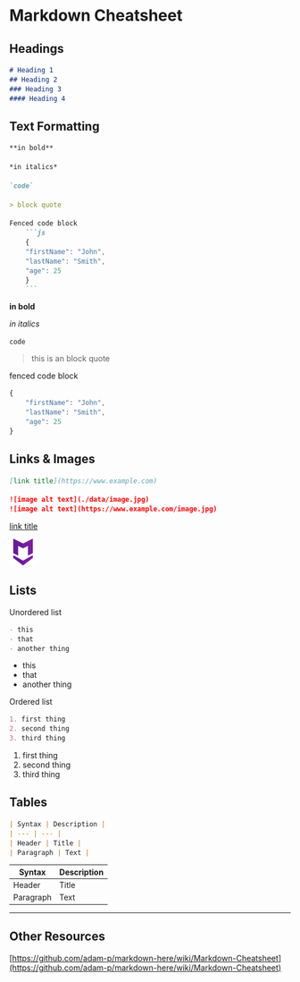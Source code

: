 # Markdown Cheatsheet

## Headings

```md
# Heading 1
## Heading 2
### Heading 3
#### Heading 4
```

## Text Formatting

```md 
**in bold**

*in italics*

`code`

> block quote

Fenced code block
    ```js
    {
    "firstName": "John",
    "lastName": "Smith",
    "age": 25
    }
    ```

```

**in bold**

*in italics*

`code`

> this is an block quote

fenced code block
```js
{
    "firstName": "John",
    "lastName": "Smith",
    "age": 25
}
```

## Links & Images

```md
[link title](https://www.example.com)

![image alt text](./data/image.jpg)
![image alt text](https://www.example.com/image.jpg)
```

[link title](https://en.wikipedia.org/wiki/Markdown)

![image alt text](https://github.com/adam-p/markdown-here/raw/master/src/common/images/icon48.png)

## Lists

Unordered list

```md
- this
- that
- another thing
```

- this
- that
- another thing



Ordered list

```md
1. first thing
2. second thing
3. third thing
```

1. first thing
2. second thing
3. third thing



## Tables

```md
| Syntax | Description |
| --- | --- |
| Header | Title |
| Paragraph | Text |
```

| Syntax | Description |
| --- | --- |
| Header | Title |
| Paragraph | Text |
---

## Other Resources
[https://github.com/adam-p/markdown-here/wiki/Markdown-Cheatsheet](https://github.com/adam-p/markdown-here/wiki/Markdown-Cheatsheet)
